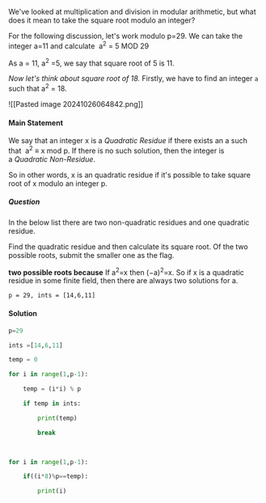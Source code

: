 We've looked at multiplication and division in modular arithmetic, but what does it mean to take the square root modulo an integer?

For the following discussion, let's work modulo p=29. We can take the integer a=11 and calculate  a<sup>2</sup> = 5 MOD 29

As a = 11, a<sup>2</sup> =5, we say that square root of 5 is 11.

*Now let's think about square root of 18.*
Firstly, we have to find an integer `a` such that a<sup>2</sup> = 18.

![[Pasted image 20241026064842.png]]

#### Main Statement
We say that an integer x is a _Quadratic Residue_ if there exists an a such that 
a<sup>2</sup> ≡ x mod p. If there is no such solution, then the integer is a _Quadratic Non-Residue_.

So in other words, x is an quadratic residue if it's possible to take square root of x modulo an integer p.

##### Question 

In the below list there are two non-quadratic residues and one quadratic residue.  
  
Find the quadratic residue and then calculate its square root. Of the two possible roots, submit the smaller one as the flag. 

**two possible roots because** If a<sup>2</sup>=x then (−a)<sup>2</sup>=x. So if x is a quadratic residue in some finite field, then there are always two solutions for a.

`p = 29, ints = [14,6,11]`

#### Solution

```python
p=29

ints =[14,6,11]

temp = 0

for i in range(1,p-1):

    temp = (i*i) % p

    if temp in ints:

        print(temp)

        break

  

for i in range(1,p-1):

    if((i*8)%p==temp):

        print(i)
```
